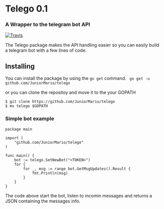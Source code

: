 # Telego 0.1
### A Wrapper to the telegram bot API

[![Travis](https://travis-ci.org/JuniorMario/telego.svg?branch=master)](https://travis-ci.org/github/JuniorMario/telego)

The Telego package makes the API handling easier so you can easily build a telegram bot with a few lines of code.

## Installing
You can install the package by using the `go get` command.
` go get -u github.com/JuniorMario/telego` 

or you can clone the repositoy and move it to the your GOPATH
``` 
$ git clone https://github.com/JuniorMario/telego
$ mv telego $GOPATH
``` 

### Simple bot example

``` 
package main

import (
	"github.com/JuniorMario/telego"
)

func main() {
	bot := telego.SetNewBot("<TOKEN>")
	for {
		for _, msg := range bot.GetMsgUpdates().Result {
			fmt.Println(msg)
		}
	}
}
```

The code above start the bot, listen to incomin messages and returns a JSON containing the messages info.
